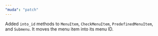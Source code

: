 ```yaml
---
"muda": "patch"
---
```


Added `into_id` methods to `MenuItem`, `CheckMenuItem`, `PredefinedMenuItem`, and `Submenu`. It moves the menu item into its menu ID.
